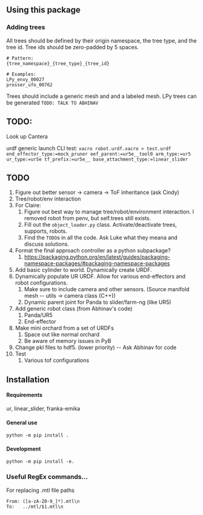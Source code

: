 
## Using this package

### Adding trees
All trees should be defined by their origin namespace, the tree type, and the tree id. Tree ids should be zero-padded by 5 spaces.

```
# Pattern:
{tree_namespace}_{tree_type}_{tree_id}

# Examples:
LPy_envy_00027
prosser_ufo_00762
```

Trees should include a generic mesh and and a labeled mesh. LPy trees can be generated `TODO: TALK TO ABHINAV`


## TODO:
Look up Cantera

urdf generic launch CLI test:
`xacro robot.urdf.xacro > test.urdf end_effector_type:=mock_pruner eef_parent:=ur5e__tool0 arm_type:=ur5 ur_type:=ur5e tf_prefix:=ur5e__ base_attachment_type:=linear_slider`

## TODO
1. Figure out better sensor -> camera -> ToF inheritance (ask Cindy)
1. Tree/robot/env interaction
1. For Claire: 
    1. Figure out best way to manage tree/robot/environment interaction. I removed robot from penv, but self.trees still exists. 
    1. Fill out the `object_loader.py` class. Activate/deactivate trees, supports, robots.
    1. Find the `TODO`s in all the code. Ask Luke what they meana and discuss solutions.
1. Format the final approach controller as a python subpackage?
    1. https://packaging.python.org/en/latest/guides/packaging-namespace-packages/#packaging-namespace-packages
1. Add basic cylinder to world. Dynamically create URDF.
1. Dynamically populate UR URDF. Allow for various end-effectors and robot configurations.
    1. Make sure to include camera and other sensors. (Source manifold mesh -- utils -> camera class (C++))
    1. Dynamic parent joint for Panda to slider/farm-ng (like UR5)
1. Add generic robot class (from Abhinav's code)
    1. Panda/UR5
    1. End-effector
1. Make mini orchard from a set of URDFs
    1. Space out like normal orchard
    1. Be aware of memory issues in PyB
1. Change pkl files to hdf5. (lower priority) -- Ask Abhinav for code
1. Test
    1. Various tof configurations

## Installation

#### Requirements
ur, linear_slider, franka-emika

#### General use
```
python -m pip install .
```

#### Development
```
python -m pip install -e.
```


### Useful RegEx commands...
For replacing .mtl file paths
```
From: ([a-zA-Z0-9_]*).mtl\n
To:   ../mtl/$1.mtl\n

```
